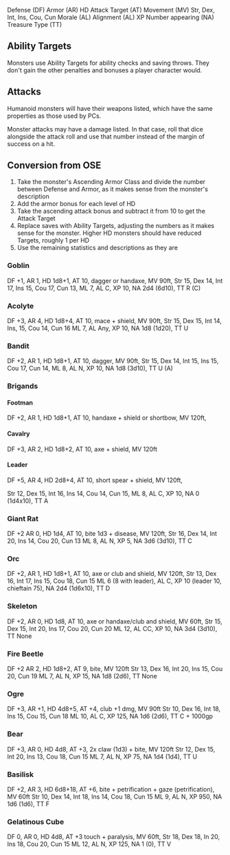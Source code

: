 Defense (DF)
Armor (AR)
HD
Attack Target (AT)
Movement (MV)
Str, Dex, Int, Ins, Cou, Cun
Morale (AL)
Alignment (AL)
XP
Number appearing (NA)
Treasure Type (TT)

## Ability Targets
Monsters use Ability Targets for ability checks and saving throws. They don't gain the other penalties and bonuses a player character would.

## Attacks
Humanoid monsters will have their weapons listed, which have the same properties as those used by PCs. 

Monster attacks may have a damage listed. In that case, roll that dice alongside the attack roll and use that number instead of the margin of success on a hit.

## Conversion from OSE
1. Take the monster's Ascending Armor Class and divide the number between Defense and Armor, as it makes sense from the monster's description
2. Add the armor bonus for each level of HD
3. Take the ascending attack bonus and subtract it from 10 to get the Attack Target
4. Replace saves with Ability Targets, adjusting the numbers as it makes sense for the monster. Higher HD monsters should have reduced Targets, roughly 1 per HD
5. Use the remaining statistics and descriptions as they are

### Goblin
DF +1, AR 1, HD 1d8+1, AT 10, dagger or handaxe, MV 90ft, 
Str 15, Dex 14, Int 17, Ins 15, Cou 17, Cun 13, 
ML 7, AL C, XP 10, NA 2d4 (6d10), TT R (C)

### Acolyte
DF +3, AR 4, HD 1d8+4, AT 10, mace + shield, MV 90ft,
Str 15, Dex 15, Int 14, Ins, 15, Cou 14, Cun 16
ML 7, AL Any, XP 10, NA 1d8 (1d20), TT U
### Bandit
DF +2, AR 1, HD 1d8+1, AT 10, dagger, MV 90ft,
Str 15, Dex 14, Int 15, Ins 15, Cou 17, Cun 14,
ML 8, AL N, XP 10, NA 1d8 (3d10), TT U (A)

### Brigands
#### Footman
DF +2, AR 1, HD 1d8+1, AT 10, handaxe + shield or shortbow, MV 120ft,

#### Cavalry
DF +3, AR 2, HD 1d8+2, AT 10, axe + shield, MV 120ft

#### Leader
DF +5, AR 4, HD 2d8+4, AT 10, short spear + shield, MV 120ft,

Str 12, Dex 15, Int 16, Ins 14, Cou 14, Cun 15,
ML 8, AL C, XP 10, NA 0 (1d4x10), TT A

### Giant Rat
DF +2 AR 0, HD 1d4, AT 10, bite 1d3 + disease, MV 120ft,
Str 16, Dex 14, Int 20, Ins 14, Cou 20, Cun 13
ML 8, AL N, XP 5, NA 3d6 (3d10), TT C

### Orc
DF +2, AR 1, HD 1d8+1, AT 10, axe or club and shield, MV 120ft,
Str 13, Dex 16, Int 17, Ins 15, Cou 18, Cun 15
ML 6 (8 with leader), AL C, XP 10 (leader 10, chieftain 75), NA 2d4 (1d6x10), TT D

### Skeleton
DF +2, AR 0, HD 1d8, AT 10, axe or handaxe/club and shield, MV 60ft,
Str 15, Dex 15, Int 20, Ins 17, Cou 20, Cun 20
ML 12, AL CC, XP 10, NA 3d4 (3d10), TT None

### Fire Beetle
DF +2 AR 2, HD 1d8+2, AT 9, bite, MV 120ft
Str 13, Dex 16, Int 20, Ins 15, Cou 20, Cun 19
ML 7, AL N, XP 15, NA 1d8 (2d6), TT None
### Ogre
DF +3, AR +1, HD 4d8+5, AT +4, club +1 dmg, MV 90ft
Str 10, Dex 16, Int 18, Ins 15, Cou 15, Cun 18
ML 10, AL C, XP 125, NA 1d6 (2d6), TT C + 1000gp

### Bear
DF +3, AR 0, HD 4d8, AT +3, 2x claw (1d3) + bite, MV 120ft
Str 12, Dex 15, Int 20, Ins 13, Cou 18, Cun 15
ML 7, AL N, XP 75, NA 1d4 (1d4),  TT U

### Basilisk
DF +2, AR 3, HD 6d8+18, AT +6,  bite + petrification + gaze (petrification), MV 60ft
Str 10, Dex 14, Int 18, Ins 14, Cou 18, Cun 15
ML 9, AL N, XP 950, NA 1d6 (1d6), TT F

### Gelatinous Cube
DF 0, AR 0, HD 4d8, AT +3 touch + paralysis, MV 60ft,
Str 18, Dex 18, In 20, Ins 18, Cou 20, Cun 15
ML 12, AL N, XP 125, NA 1 (0), TT V